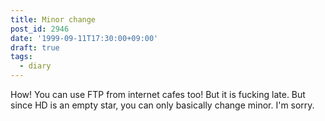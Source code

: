 ```yaml
---
title: Minor change
post_id: 2946
date: '1999-09-11T17:30:00+09:00'
draft: true
tags:
  - diary
---
```


How! You can use FTP from internet cafes too! But it is fucking late. But since HD is an empty star, you can only basically change minor. I'm sorry.
